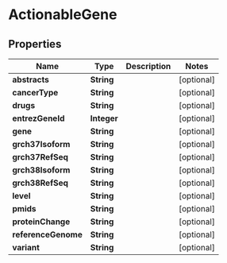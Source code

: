 

# ActionableGene


## Properties

Name | Type | Description | Notes
------------ | ------------- | ------------- | -------------
**abstracts** | **String** |  |  [optional]
**cancerType** | **String** |  |  [optional]
**drugs** | **String** |  |  [optional]
**entrezGeneId** | **Integer** |  |  [optional]
**gene** | **String** |  |  [optional]
**grch37Isoform** | **String** |  |  [optional]
**grch37RefSeq** | **String** |  |  [optional]
**grch38Isoform** | **String** |  |  [optional]
**grch38RefSeq** | **String** |  |  [optional]
**level** | **String** |  |  [optional]
**pmids** | **String** |  |  [optional]
**proteinChange** | **String** |  |  [optional]
**referenceGenome** | **String** |  |  [optional]
**variant** | **String** |  |  [optional]



